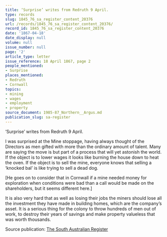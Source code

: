 ```yaml
---
title: ‘Surprise’ writes from Redruth 9 April.
type: records
slug: 1845_76_sa_register_content_20376
url: /records/1845_76_sa_register_content_20376/
record_id: 1845_76_sa_register_content_20376
date: '1867-04-18'
date_display: null
volume: null
issue_number: null
page: '2'
article_type: letter
issue_reference: 18 April 1867, page 2
people_mentioned:
- Surprise
places_mentioned:
- Redruth
- Cornwall
topics:
- mining
- wages
- employment
- property
source_document: 1985-87_Northern__Argus.md
publication_slug: sa-register
---
```


‘Surprise’ writes from Redruth 9 April.

I was surprised at the Mine stoppage, having always thought of the Directors as men gifted with more than the ordinary amount of talent.  Many are saying the move is but part of a process that will yet astonish the world.  If the object is to lower wages it looks like burning the house down to heat the oven.  If the object is to sell the mine, everyone knows that selling a ‘knocked bal’ is like trying to sell a dead dog.

[He goes on to consider that in Cornwall if a mine needed money for exploration when conditions were bad than a call would be made on the shareholders, but it seems different here.]

It is also very hard that as well as losing their jobs the miners should lose all the investment they have made in building homes, which are the company’s asset.  It is a serious thing for the colony to throw hundreds of men out of work, to destroy their years of savings and make property valueless that was worth thousands.

Source publication: [The South Australian Register](/publications/sa-register/)
